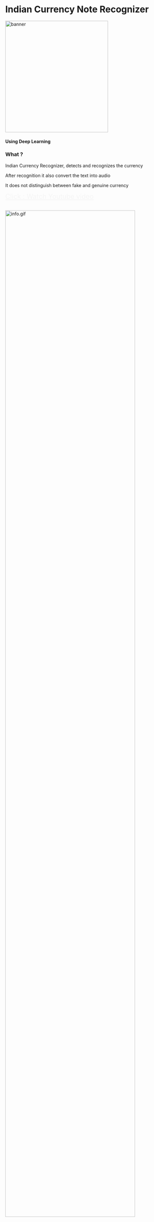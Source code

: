 <div class="container-fluid bg-1 text-center">
  <h1 class="margin">Indian Currency Note Recognizer</h1>
  <img src="https://github.com/vishalmanes109/Indian-Currency-recognizer/blob/master/asset/image_Indian%20Currency%20Note%20detector.png" class="img-responsive  margin" style="display:inline" alt="banner" width="80%" height="350">
  <h4>Using Deep Learning </h4>
</div>

<!-- Second Container -->
<div class="container-fluid bg-2 text-center ">
  <h3 class="margin " >What ?</h3>
  <p>Indian Currency  Recognizer, detects and recognizes the currency </p>
  <p> After recognition it also  convert the text into audio </p>
  <p>It does not distinguish between fake and genuine currency</p>
  <p><a style="color:whitesmoke ; font-size: 1.5em; text-decoration: underline;" href="https://www.youtube.com/watch?v=CTQaOSVYpn8&feature=youtu.be">Click : Watch Youtube video </a></p>
  <br>
  <div  >
      <img style=" width:90%;"  src="https://github.com/vishalmanes109/Indian-Currency-recognizer/blob/master/asset/Indian%20Currency%20Note%20detector.gif" alt="info.gif">

  </div>
  <br>
  <hr>
  <h3 class="text-center"> Use case </h3>
  <p>
       Android/ iOS App which help visually impaired people to exchange their currency.
  </p>
  <p>
      It can be extend to identify the fake currency.
  </p>
</div>

<!-- Third Container (Grid) -->
<div class="container-fluid bg-3 text-center">
  <h3 class="margin">Technology Stack</h3><br>
  <div class="row">
    <div class="col-sm-4">
      <p>Python</p>
    </div>
    <div class="col-sm-4">
      <p>Tensorflow</p>
    </div>
    <div class="col-sm-4">
      <p>ResNet-50</p>
    </div>
    <div class="col-sm-4">
      <p>gTTS</p>
    </div>
    <div class="col-sm-4">
      <p>Jupyter Notebook</p>
    </div>
    <div class="col-sm-4">
      <p>Kaggle or google colab</p>
    </div>
  </div>
</div>

<div class="container-fluid bg-1 text-center">
  <p>
  <a style="color:rgb(255, 255, 255);" href="https://github.com/vishalmanes109/Indian-Currency-recognizer"> Download Source Code</a></p>
  <p><a style="color:rgb(255, 255, 255)" href="https://www.kaggle.com/vishalmane109/indian-currency-note-images-dataset-2020"> Download Dataset</a></p>
  <p><a style="color:rgb(255, 255, 255)" href="https://www.kaggle.com/vishalmane109/indian-currency-note-resnet-weights"> Download Weight</a></p>

</div>

<div class="container-fluid bg-3 text-center">
  <h3>Follow me :</h3><br>
  <p>
    <a style="color:black" href="https://github.com/vishalmanes109"> GitHub
    </a></p>
  <p><a style="color:black"
      href="https://www.linkedin.com/in/vishalm109/"> LinkedIn</a></p>
  <p><a style="color:black"
      href="https://www.youtube.com/watch?v=CTQaOSVYpn8&feature=youtu.be"> Youtube</a></p>

</div>
